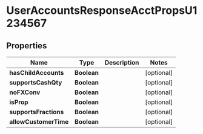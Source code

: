 

# UserAccountsResponseAcctPropsU1234567


## Properties

| Name | Type | Description | Notes |
|------------ | ------------- | ------------- | -------------|
|**hasChildAccounts** | **Boolean** |  |  [optional] |
|**supportsCashQty** | **Boolean** |  |  [optional] |
|**noFXConv** | **Boolean** |  |  [optional] |
|**isProp** | **Boolean** |  |  [optional] |
|**supportsFractions** | **Boolean** |  |  [optional] |
|**allowCustomerTime** | **Boolean** |  |  [optional] |



